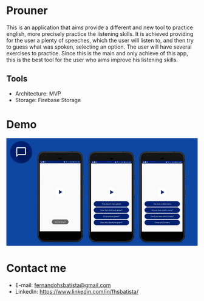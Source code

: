 # Prouner
This is an application that aims provide a different and new tool to practice english, more precisely practice the listening skills.
It is achieved providing for the user a plenty of speeches, which the user will listen to, and then try to guess what was spoken, selecting an option.
The user will have several exercises to practice. Since this is the main and only achieve of this app, this is the best tool for the user who aims improve his listening skills.

## Tools

 - Architecture: MVP
 - Storage: Firebase Storage
 
# Demo    
![Demo](art_media/demo_github.png)
 


# Contact me
 - E-mail: fernandohsbatista@gmail.com
 - LinkedIn: https://www.linkedin.com/in/fhsbatista/
